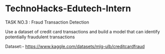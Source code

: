 # TechnoHacks-Edutech-Intern

TASK NO.3 : Fraud Transaction Detection 

Use a dataset of credit card transactions and build a model that can identify potentially fraudulent transactions

Dataset:- https://www.kaggle.com/datasets/mlg-ulb/creditcardfraud
